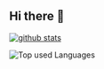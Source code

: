 ## Hi there 👋
[![github stats](https://github-readme-stats.vercel.app/api?username=LiHaochuan123)](https://github.com/anuraghazra/github-readme-stats)

![Top used Languages](https://github-readme-stats.vercel.app/api/top-langs/?username=LiHaochuan123&layout=compact)



<!--
**wyh-neophyte/wyh-neophyte** is a ✨ _special_ ✨ repository because its `README.md` (this file) appears on your GitHub profile.


